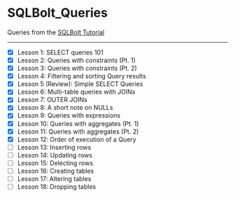 # SQLBolt_Queries
Queries from the [SQLBolt Tutorial](https://sqlbolt.com/)
___

- [x] Lesson 1: SELECT queries 101
- [x] Lesson 2: Queries with constraints (Pt. 1)
- [x] Lesson 3: Queries with constraints (Pt. 2)
- [x] Lesson 4: Filtering and sorting Query results
- [x] Lesson 5 (Review): Simple SELECT Queries
- [x] Lesson 6: Multi-table queries with JOINs
- [x] Lesson 7: OUTER JOINs
- [x] Lesson 8: A short note on NULLs
- [x] Lesson 9: Queries with expressions
- [x] Lesson 10: Queries with aggregates (Pt. 1)
- [x] Lesson 11: Queries with aggregates (Pt. 2)
- [x] Lesson 12: Order of execution of a Query
- [ ] Lesson 13: Inserting rows
- [ ] Lesson 14: Updating rows
- [ ] Lesson 15: Delecting rows
- [ ] Lesson 16: Creating tables
- [ ] Lesson 17: Altering tables
- [ ] Lesson 18: Dropping tables

